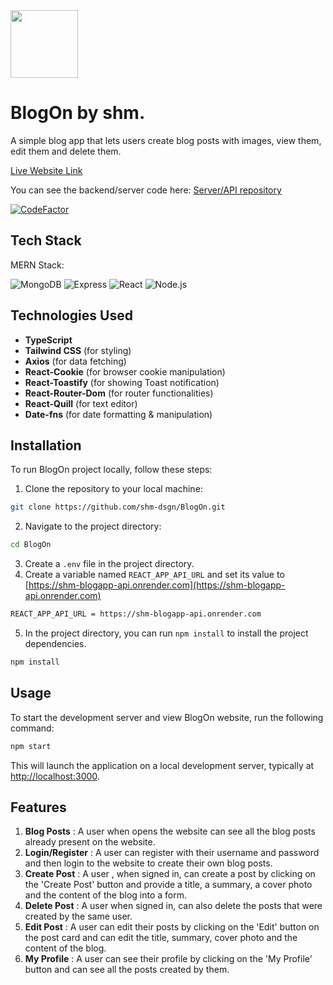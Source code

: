 <img src='https://drive.google.com/uc?id=10aEwKjOdN8nxq_IRALMt8WQz-qc8OTce' width=108px/>

# BlogOn by shm.

A simple blog app that lets users create blog posts with images, view them, edit them and delete them.

[Live Website Link](https://shm-blog-app.onrender.com)

You can see the backend/server code here: [Server/API repository](https://github.com/shm-dsgn/blog-api)

[![CodeFactor](https://www.codefactor.io/repository/github/shm-dsgn/blogon/badge)](https://www.codefactor.io/repository/github/shm-dsgn/blogon)

## Tech Stack

MERN Stack:

![MongoDB](https://img.shields.io/badge/-MongoDB-22272e?logo=mongodb) ![Express](https://img.shields.io/badge/-Express-22272e?logo=express) ![React](https://img.shields.io/badge/-React-22272e?logo=react) ![Node.js](https://img.shields.io/badge/-Node.js-22272e?logo=node.js)

## Technologies Used

- **TypeScript**
- **Tailwind CSS** (for styling)
- **Axios** (for data fetching)
- **React-Cookie** (for browser cookie manipulation)
- **React-Toastify** (for showing Toast notification)
- **React-Router-Dom** (for router functionalities)
- **React-Quill** (for text editor)
- **Date-fns** (for date formatting & manipulation)

## Installation

To run BlogOn project locally, follow these steps:

1. Clone the repository to your local machine:

```bash
git clone https://github.com/shm-dsgn/BlogOn.git
```

2. Navigate to the project directory:

```bash
cd BlogOn
```

3. Create a `.env` file in the project directory.
4. Create a variable named `REACT_APP_API_URL` and set its value to [https://shm-blogapp-api.onrender.com](https://shm-blogapp-api.onrender.com)

```bash
REACT_APP_API_URL = https://shm-blogapp-api.onrender.com
```

5. In the project directory, you can run `npm install` to install the project dependencies.

```bash
npm install
```

## Usage

To start the development server and view BlogOn website, run the following command:

```bash
npm start
```

This will launch the application on a local development server, typically at [http://localhost:3000](http://localhost:3000).

## Features

1. **Blog Posts** : A user when opens the website can see all the blog posts already present on the website.
2. **Login/Register** : A user can register with their username and password and then login to the website to create their own blog posts.
3. **Create Post** : A user , when signed in, can create a post by clicking on the 'Create Post' button and provide a title, a summary, a cover photo and the content of the blog into a form.
4. **Delete Post** : A user when signed in, can also delete the posts that were created by the same user.
5. **Edit Post** : A user can edit their posts by clicking on the 'Edit' button on the post card and can edit the title, summary, cover photo and the content of the blog.
6. **My Profile** : A user can see their profile by clicking on the 'My Profile' button and can see all the posts created by them.
